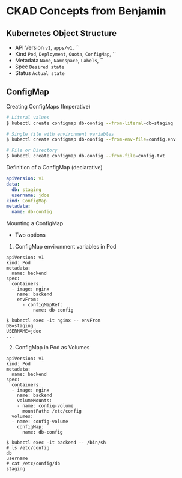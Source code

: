# CKAD Concepts from Benjamin

## Kubernetes Object Structure

- API Version `v1`, `apps/v1`, ``
- Kind `Pod`, `Deployment`, `Quota`, `ConfigMap`, ``
- Metadata `Name`, `Namespace`, `Labels`, ``
- Spec `Desired state`
- Status `Actual state`

## ConfigMap

Creating ConfigMaps (Imperative)

```bash
# Literal values
$ kubectl create configmap db-config --from-literal=db=staging

# Single file with environment variables
$ kubectl create configmap db-config --from-env-file=config.env

# File or Directory
$ kubectl create configmap db-config --from-file=config.txt
```
Definition of a ConfigMap (declarative)

```yaml
apiVersion: v1
data:
  db: staging
  username: jdoe
kind: ConfigMap
metadata:
  name: db-config
```

Mounting a ConfigMap

- Two options

1. ConfigMap environment variables in Pod

```shell
apiVersion: v1
kind: Pod
metadata: 
  name: backend
spec:
  containers:
  - image: nginx
    name: backend
	envFrom:
      - configMapRef:
          name: db-config
```

```shell
$ kubectl exec -it nginx -- envFrom
DB=staging
USERNAME=jdoe
...
```

2. ConfigMap in Pod as Volumes

```shell
apiVersion: v1
kind: Pod
metadata:
  name: backend
spec:
  containers:
  - image: nginx
    name: backend
	volumeMounts:
	- name: config-volume
	  mountPath: /etc/config
  volumes:
  - name: config-volume
    configMap:
	  name: db-config
```

```shell
$ kubectl exec -it backend -- /bin/sh
# ls /etc/config
db
username
# cat /etc/config/db
staging
```
